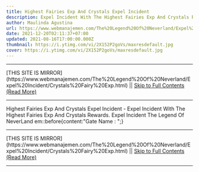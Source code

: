 ```yaml
---
title: Highest Fairies Exp And Crystals Expel Incident
description: Expel Incident With The Highest Fairies Exp And Crystals Rewards.
author: Maulinda Agustina
url: https://www.webmanajemen.com/The%20Legend%20Of%20Neverland/Expel%20Incident/Crystals%20Fairy%20Exp.html
date: 2021-12-20T02:11:37+07:00
updated: 2021-08-16T17:00:00.000Z
thumbnail: https://i.ytimg.com/vi/2X152P2goVs/maxresdefault.jpg
cover: https://i.ytimg.com/vi/2X152P2goVs/maxresdefault.jpg
---
```


<hr/> [THIS SITE IS MIRROR](https://www.webmanajemen.com/The%20Legend%20Of%20Neverland/Expel%20Incident/Crystals%20Fairy%20Exp.html) || <a href="https://www.webmanajemen.com/The%20Legend%20Of%20Neverland/Expel%20Incident/Crystals%20Fairy%20Exp.html" rel="follow" class="button" id="read-more">Skip to Full Contents (Read More)</a> <hr/> Highest Fairies Exp And Crystals Expel Incident - Expel Incident With The Highest Fairies Exp And Crystals Rewards. Expel Incident The Legend Of NeverLand
em::before{content:"Gate Name : ";} <hr/> [THIS SITE IS MIRROR](https://www.webmanajemen.com/The%20Legend%20Of%20Neverland/Expel%20Incident/Crystals%20Fairy%20Exp.html) || <a href="https://www.webmanajemen.com/The%20Legend%20Of%20Neverland/Expel%20Incident/Crystals%20Fairy%20Exp.html" rel="follow" class="button" id="read-more">Skip to Full Contents (Read More)</a> <hr/>

<script>
    if (location.host.includes('dimaslanjaka12')) {
      location.replace('https://www.webmanajemen.com/The%20Legend%20Of%20Neverland/Expel%20Incident/Crystals%20Fairy%20Exp.html');
    }
  </script>